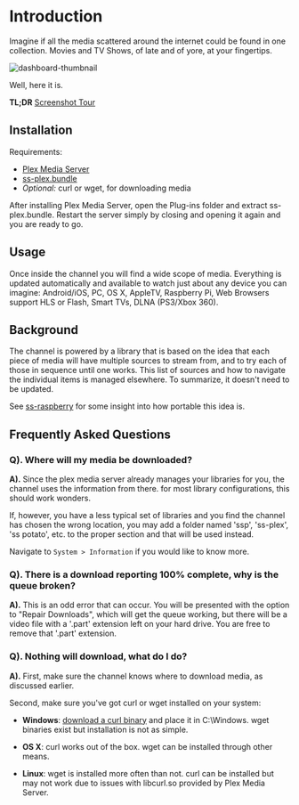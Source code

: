 # Introduction

Imagine if all the media scattered around the internet could be found in one collection. Movies and TV Shows, of late and of yore, at your fingertips.

![dashboard-thumbnail]

Well, here it is.

**TL;DR** [Screenshot Tour][screenshots]

## Installation

Requirements:

- [Plex Media Server][media-server]
- [ss-plex.bundle][bundle-zip]
- *Optional:* curl or wget, for downloading media

After installing Plex Media Server, open the Plug-ins folder and extract ss-plex.bundle. Restart the server simply by closing and opening it again and you are ready to go.

## Usage

Once inside the channel you will find a wide scope of media. Everything is updated automatically and available to watch just about any device you can imagine: Android/iOS, PC, OS X, AppleTV, Raspberry Pi, Web Browsers support HLS or Flash, Smart TVs, DLNA (PS3/Xbox 360).

## Background

The channel is powered by a library that is based on the idea that each piece of media will have multiple sources to stream from, and to try each of those in sequence until one works. This list of sources and how to navigate the individual items is managed elsewhere. To summarize, it doesn't need to be updated.

See [ss-raspberry][ss-raspberry] for some insight into how portable this idea is.

## Frequently Asked Questions

### Q). Where will my media be downloaded?

**A).** Since the plex media server already manages your libraries for you, the channel uses the information from there. for most library configurations, this should work wonders.

If, however, you have a less typical set of libraries and you find the channel has chosen the wrong location, you may add a folder named 'ssp', 'ss-plex', 'ss potato', etc. to the proper section and that will be used instead.

Navigate to `System > Information` if you would like to know more.

### Q). There is a download reporting 100% complete, why is the queue broken?

**A).** This is an odd error that can occur. You will be presented with the option to "Repair Downloads", which will get the queue working, but there will be a video file with a '.part' extension left on your hard drive. You are free to remove that '.part' extension.

### Q). Nothing will download, what do I do?

**A).** First, make sure the channel knows where to download media, as discussed earlier.

Second, make sure you've got curl or wget installed on your system:

- **Windows**: [download a curl binary][curl-wizard] and place it in C:\Windows. wget binaries exist but installation is not as simple.
  
- **OS X**: curl works out of the box. wget can be installed through other means.
  
- **Linux**: wget is installed more often than not. curl can be installed but may not work due to issues with libcurl.so provided by Plex Media Server.

[screenshots]: http://imgur.com/a/ULaY9
[curl-wizard]: http://curl.haxx.se/dlwiz/?type=bin
[ss-raspberry]: http://github.com/mikew/ss-raspberry
[media-server]: http://plexapp.com/getplex/
[dashboard-thumbnail]: http://i.imgur.com/QfNCYCP.png
[bundle-zip]: http://mikew.github.io/ss-plex.bundle/ss-plex.bundle.zip
